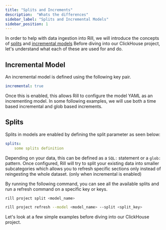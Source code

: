 ```yaml
---
title: "Splits and Increments"
description:  "Whats the differences"
sidebar_label: "Splits and Incremental Models"
sidebar_position: 1
---
```


In order to help with data ingestion into Rill, we will introduce the concepts of [splits](https://docs.rilldata.com/build/advancedmodels/splits) and [incremental models](https://docs.rilldata.com/build/advancedmodels/incremental) Before diving into our ClickHouse project, let's understand what each of these are used for and do.

## Incremental Model

An incremental model is defined using the following key pair.

```yaml
incremental: true
```
Once this is enabled, this allows Rill to configure the model YAML as an incrementing model. 
In some following examples, we will use both a time based incremental and glob based increments. 

## Splits

Splits in models are enabled by defining the split parameter as seen below:

```yaml
splits:
    some splits definition
```

Depending on your data, this can be defined as a `SQL:` statement or a `glob:` pattern. Once configured, Rill will try to split your existing data into smaller subcategories which allows you to refresh specific sections only instead of reingesting the whole dataset. (only when incremental is enabled)

By running the following command, you can see all the available splits and run a refresh command on a specific key or keys.
```bash
rill project split <model_name>
```

```bash
rill project refresh --model <model_name> --split <split_key> 
```


Let's look at a few simple examples before diving into our ClickHouse project.